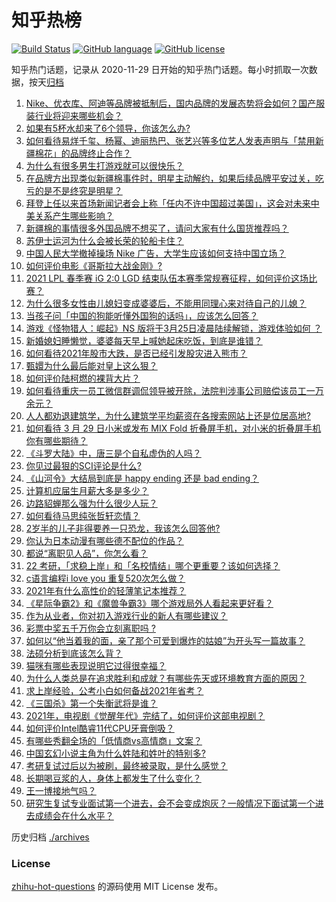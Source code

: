 # 知乎热榜
[![Build Status](https://github.com/ToWeLong/zhihu-hot-questions/workflows/CI/badge.svg)](https://github.com/ToWeLong/zhihu-hot-questions/actions)
[![GitHub language](https://img.shields.io/badge/language-golang-orange.svg)](https://golang.org/)
[![GitHub license](https://img.shields.io/github/license/ToWeLong/zhihu-hot-questions)](https://github.com/ToWeLong/zhihu-hot-questions/blob/main/LICENSE)

知乎热门话题，记录从 2020-11-29 日开始的知乎热门话题。每小时抓取一次数据，按天[归档](./archives)

<!-- BEGIN -->

1. [Nike、优衣库、阿迪等品牌被抵制后，国内品牌的发展态势将会如何？国产服装行业将迎来哪些机会？](https://www.zhihu.com/question/451125041)
1. [如果有5杯水却来了6个领导，你该怎么办?](https://www.zhihu.com/question/451003725)
1. [如何看待易烊千玺、杨幂、迪丽热巴、张艺兴等多位艺人发表声明与「禁用新疆棉花」的品牌终止合作？](https://www.zhihu.com/question/451131161)
1. [为什么有很多男生打游戏就可以很快乐？](https://www.zhihu.com/question/347424469)
1. [在品牌方出现类似新疆棉事件时，明星主动解约，如果后续品牌平安过关，吃亏的是不是终究是明星？](https://www.zhihu.com/question/451142996)
1. [拜登上任以来首场新闻记者会上称「任内不许中国超过美国」，这会对未来中美关系产生哪些影响？](https://www.zhihu.com/question/451306277)
1. [新疆棉的事情很多外国品牌不想买了，请问大家有什么国货推荐吗？](https://www.zhihu.com/question/451133356)
1. [苏伊士运河为什么会被长荣的轮船卡住？](https://www.zhihu.com/question/450962730)
1. [中国人民大学撤掉操场 Nike 广告，大学生应该如何支持中国立场？](https://www.zhihu.com/question/451231545)
1. [如何评价电影《哥斯拉大战金刚》?](https://www.zhihu.com/question/392093591)
1. [2021 LPL 春季赛 iG 2:0 LGD 结束队伍本赛季常规赛征程，如何评价这场比赛？](https://www.zhihu.com/question/451219499)
1. [为什么很多女性由儿媳妇变成婆婆后，不能用同理心来对待自己的儿媳？](https://www.zhihu.com/question/447679179)
1. [当孩子问「中国的狗能听懂外国狗的话吗」，应该怎么回答？](https://www.zhihu.com/question/449488251)
1. [游戏《怪物猎人：崛起》NS 版将于3月25日凌晨陆续解锁，游戏体验如何 ？](https://www.zhihu.com/question/451002333)
1. [新婚媳妇睡懒觉，婆婆每天早上喊她起床吃饭，到底是谁错？](https://www.zhihu.com/question/363383726)
1. [如何看待2021年股市大跌，是否已经引发股灾进入熊市？](https://www.zhihu.com/question/448508830)
1. [甄嬛为什么最后能对皇上这么狠？](https://www.zhihu.com/question/359327437)
1. [如何评价陆柯燃的裸背大片？](https://www.zhihu.com/question/450760485)
1. [如何看待重庆一员工微信群调侃领导被开除，法院判涉事公司赔偿该员工一万余元？](https://www.zhihu.com/question/451157081)
1. [人人都劝退建筑学，为什么建筑学平均薪资在各搜索网站上还是位居高地?](https://www.zhihu.com/question/449175020)
1. [如何看待 3 月 29 日小米或发布 MIX Fold 折叠屏手机，对小米的折叠屏手机你有哪些期待？](https://www.zhihu.com/question/450971453)
1. [《斗罗大陆》中，唐三是个自私虚伪的人吗？](https://www.zhihu.com/question/450769813)
1. [你见过最狠的SCI评论是什么?](https://www.zhihu.com/question/430036342)
1. [《山河令》大结局到底是 happy ending 还是 bad ending？](https://www.zhihu.com/question/450916164)
1. [计算机应届生月薪大多是多少？](https://www.zhihu.com/question/268886169)
1. [边路貂蝉那么强为什么很少人玩？](https://www.zhihu.com/question/435321986)
1. [如何看待马思纯张哲轩恋情？](https://www.zhihu.com/question/450813315)
1. [2岁半的儿子非得要养一只恐龙，我该怎么回答他?](https://www.zhihu.com/question/450720368)
1. [你认为日本动漫有哪些德不配位的作品？](https://www.zhihu.com/question/450441088)
1. [都说“离职见人品”，你怎么看？](https://www.zhihu.com/question/449474770)
1. [22 考研，「求稳上岸」和「名校情结」哪个更重要？该如何选择？](https://www.zhihu.com/question/450805785)
1. [c语言编程i love you 重复520次怎么做？](https://www.zhihu.com/question/447714062)
1. [2021年有什么高性价的轻薄笔记本推荐？](https://www.zhihu.com/question/438588361)
1. [《星际争霸2》和《魔兽争霸3》哪个游戏局外人看起来更好看？](https://www.zhihu.com/question/54927524)
1. [作为从业者，你对初入游戏行业的新人有哪些建议？](https://www.zhihu.com/question/339340561)
1. [彩票中奖五千万你会立刻离职吗 ?](https://www.zhihu.com/question/437075849)
1. [如何以“他当着我的面，亲了那个可爱到爆炸的姑娘”为开头写一篇故事？](https://www.zhihu.com/question/445435350)
1. [法硕分析到底该怎么背？](https://www.zhihu.com/question/279999263)
1. [猫咪有哪些表现说明它过得很幸福？](https://www.zhihu.com/question/422249611)
1. [为什么人类总是在追求胜利和成就？有哪些先天或环境教育方面的原因？](https://www.zhihu.com/question/449660943)
1. [求上岸经验，公考小白如何备战2021年省考？](https://www.zhihu.com/question/428181047)
1. [《三国杀》第一个失衡武将是谁？](https://www.zhihu.com/question/423852389)
1. [2021年，电视剧《觉醒年代》完结了，如何评价这部电视剧？](https://www.zhihu.com/question/450234333)
1. [如何评价Intel酷睿11代CPU牙膏倒吸？](https://www.zhihu.com/question/441892505)
1. [有哪些秀翻全场的「低情商vs高情商」文案？](https://www.zhihu.com/question/451017822)
1. [中国玄幻小说主角为什么姓陆和姓叶的特别多?](https://www.zhihu.com/question/449299078)
1. [考研复试过后以为被刷，最终被录取，是什么感觉？](https://www.zhihu.com/question/317259726)
1. [长期喝豆浆的人，身体上都发生了什么变化？](https://www.zhihu.com/question/382035677)
1. [王一博接地气吗？](https://www.zhihu.com/question/448838391)
1. [研究生复试专业面试第一个进去，会不会变成炮灰？一般情况下面试第一个进去成绩会在什么水平？](https://www.zhihu.com/question/41253817)

<!-- END -->

历史归档 [./archives](./archives)


### License
[zhihu-hot-questions](https://github.com/towelong/zhihu-hot-questions) 的源码使用 MIT License 发布。